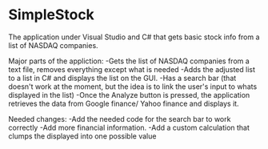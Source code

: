 # SimpleStock
The application under Visual Studio and C# that gets basic stock info from a list of NASDAQ companies.

Major parts of the appliction:
-Gets the list of NASDAQ companies from a text file, removes everything except what is needed
-Adds the adjusted list to a list in C# and displays the list on the GUI.
-Has a search bar (that doesn't work at the moment, but the idea is to link the user's input to whats displayed in the list)
-Once the Analyze button is pressed, the application retrieves the data from Google finance/ Yahoo finance and displays it.

Needed changes:
-Add the needed code for the search bar to work correctly
-Add more financial information.
-Add a custom calculation that clumps the displayed into one possible value
